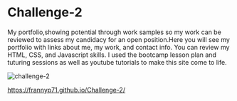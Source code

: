 # Challenge-2
My portfolio,showing potential through work samples so my work can be reviewed to assess my candidacy for an open position.Here you will see my portfolio with links about me, my work, and contact info. You can review my HTML, CSS, and Javascript skills. I used the bootcamp lesson plan and tuturing sessions as well as youtube tutorials to make this site come to life.

![challenge-2](https://user-images.githubusercontent.com/127154382/228955408-16ae4d7d-bc4a-4b85-8bff-c8d60ff81530.jpg)

https://frannyp71.github.io/Challenge-2/ 